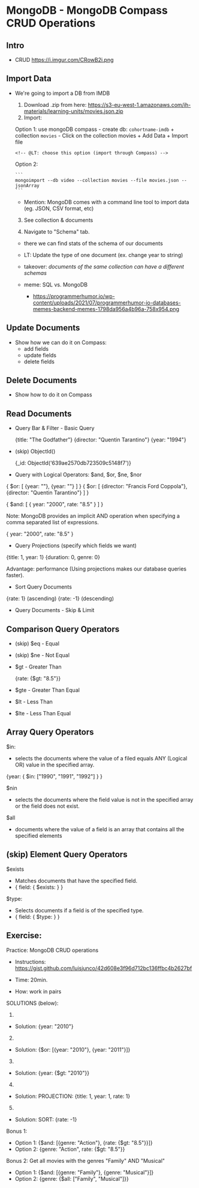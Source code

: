 
# MongoDB - MongoDB Compass CRUD Operations

<!-- 

- Status: draft 

- Methodology: for all the part of operators, rather than explaining one by one
  - explain only the basic concepts (eg. projection)


- @todo:
  - create a cheatsheet with all the different operators & how to use it
  - ask students to do the lab (they'll need to research & apply) 


Note: 
- in the database (IMDB) that we use for this lecture, year is stored as a string. 
- when we make the query, compare with a string (ex. `{year: "2010"}`)


-->

## Intro

- CRUD
  https://i.imgur.com/CRowB2i.png



## Import Data


- We're going to import a DB from IMDB

  1. Download .zip from here: https://s3-eu-west-1.amazonaws.com/ih-materials/learning-units/movies.json.zip
    
    <!--  
      Note: 
      - downloaded here: "\Ironhack\misc\backup-imdb-movies"
      - option 1: send .JSON directly on ZOOM 
      - option 2: send on Slack (works just fine, but students may not see where it is downloaded)
    -->

  2. Import: 
  
    Option 1: use mongoDB compass
      - create db: `cohortname-imdb` + collection `movies`
      - Click on the collection movies + Add Data + Import file

      <!-- @LT: choose this option (import through Compass) -->

    Option 2: 
      
      ```
      mongoimport --db video --collection movies --file movies.json --jsonArray
      ```
    - Mention: MongoDB comes with a command line tool to import data (eg. JSON, CSV format, etc)


  3. See collection & documents

  4. Navigate to "Schema" tab.
    <!-- LT: demo only (ask students not to do it)  -->
    - there we can find stats of the schema of our documents
    - LT: Update the type of one document (ex. change year to string)
    - takeover: *documents of the same collection can have a different schemas*

    - meme: SQL vs. MongoDB
      - https://programmerhumor.io/wp-content/uploads/2021/07/programmerhumor-io-databases-memes-backend-memes-1798da956a4b96a-758x954.png



## Update Documents

- Show how we can do it on Compass:
  - add fields
  - update fields
  - delete fields



## Delete Documents

- Show how to do it on Compass




## Read Documents


- Query Bar & Filter - Basic Query

  {title: "The Godfather"}
  {director: "Quentin Tarantino"}
  {year: "1994"}



- (skip) ObjectId()

  {_id: ObjectId('639ae2570db723509c5148f7')}



- Query with Logical Operators: $and, $or, $ne, $nor


{ $or: [ {year: ""}, {year: ""} ] }
{ $or: [ {director: "Francis Ford Coppola"}, {director: "Quentin Tarantino"} ] }


{ $and: [ { year: "2000", rate: "8.5" } ] }

Note: MongoDB provides an implicit AND operation when specifying a comma separated list of expressions.

{ year: "2000", rate: "8.5" }




- Query Projections (specify which fields we want)

{title: 1, year: 1}
{duration: 0, genre: 0}

Advantage: performance (Using projections makes our database queries faster).




- Sort Query Documents

{rate: 1} (ascending)
{rate: -1} (descending)



- Query Documents - Skip & Limit





## Comparison Query Operators

- (skip) $eq - Equal
- (skip) $ne - Not Equal

- $gt - Greater Than

  {rate: {$gt: "8.5"}}

- $gte - Greater Than Equal

- $lt - Less Than
- $lte - Less Than Equal




## Array Query Operators

$in:
- selects the documents where the value of a filed equals ANY (Logical OR) value in the specified array.

{year: { $in: ["1990", "1991", "1992"] } }


$nin
- selects the documents where the field value is not in the specified array or the field does not exist.


$all
- documents where the value of a field is an array that contains all the specified elements




## (skip) Element Query Operators


$exists
- Matches documents that have the specified field.	
- { field: { $exists: <boolean> } }

$type: 
- Selects documents if a field is of the specified type.
- { field: { $type: <BSON type> } }




## Exercise:

Practice: MongoDB CRUD operations

- Instructions: https://gist.github.com/luisjunco/42d608e3f96d712bc136ffbc4b2627bf

- Time: 20min.
- How: work in pairs

<!-- 

note: solutions are also included in the gist source code (as a comment)

-->


SOLUTIONS (below):

1. 
- Solution: {year: "2010"}

2. 
- Solution: {$or: [{year: "2010"}, {year: "2011"}]}

3. 
- Solution: {year: {$gt: "2010"}}

4. 
- Solution: PROJECTION: {title: 1, year: 1, rate: 1}

5. 
- Solution: SORT: {rate: -1}


Bonus 1: 
- Option 1: {$and: [{genre: "Action"}, {rate: {$gt: "8.5"}}]}
- Option 2: {genre: "Action", rate: {$gt: "8.5"}}


Bonus 2: Get all movies with the genres "Family" AND "Musical" 

- Option 1: {$and: [{genre: "Family"}, {genre: "Musical"}]}
- Option 2: {genre: {$all: ["Family", "Musical"]}}


